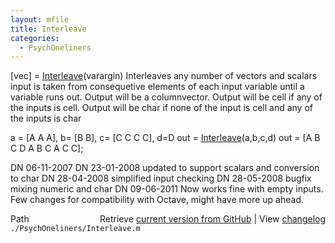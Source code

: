 ```yaml
---
layout: mfile
title: Interleave
categories:
  - PsychOneliners
---
```


\[vec\] = [Interleave](/docs/Interleave)\(varargin\)
Interleaves any number of vectors and scalars
input is taken from consequetive elements of each input variable until a
variable runs out.
Output will be a columnvector.
Output will be cell if any of the inputs is cell.
Output will be char if none of the input is cell and any of the inputs is
char

a   = \[A A A\], b= \[B B\], c= \[C C C C\], d=D
out = [Interleave](/docs/Interleave)\(a,b,c,d\)
out = \[A B C D A B C A C C\];

DN 06\-11\-2007
DN 23\-01\-2008 updated to support scalars and conversion to char
DN 28\-04\-2008 simplified input checking
DN 28\-05\-2008 bugfix mixing numeric and char
DN 09\-06\-2011 Now works fine with empty inputs. Few changes for compatibility
              with Octave, might have more up ahead.


<div class="code_header" style="text-align:right;">
  <span style="float:left;">Path&nbsp;&nbsp;</span> <span class="counter">Retrieve <a href=
  "https://raw.github.com/Psychtoolbox-3/Psychtoolbox-3/beta/./PsychOneliners/Interleave.m">current version from GitHub</a> | View <a href=
  "https://github.com/Psychtoolbox-3/Psychtoolbox-3/commits/beta/./PsychOneliners/Interleave.m">changelog</a></span>
</div>
<div class="code">
  <code>./PsychOneliners/Interleave.m</code>
</div>
